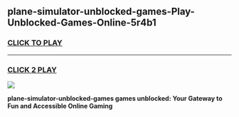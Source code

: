 
## plane-simulator-unblocked-games-Play-Unblocked-Games-Online-5r4b1
<h3>
<a href="https://premium76.site?title=plane-simulator-unblocked-games&ref=25A">CLICK TO PLAY</a></h3>
<hr>

<h3>
<a href="https://premium76.site?title=plane-simulator-unblocked-games&ref=25A">CLICK 2 PLAY</a>
  
</h3>

<a href="https://premium76.site?title=plane-simulator-unblocked-games&ref=25A"><img src="https://clearcache.store/games.png"></a>


**plane-simulator-unblocked-games games unblocked: Your Gateway to Fun and Accessible Online Gaming**
